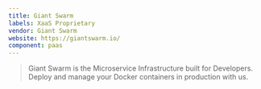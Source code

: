 ```yaml
---
title: Giant Swarm
labels: XaaS Proprietary
vendor: Giant Swarm
website: https://giantswarm.io/
component: paas
---
```

> Giant Swarm is the Microservice Infrastructure built for Developers. Deploy and manage your Docker containers in production with us.
